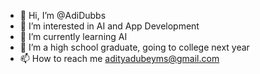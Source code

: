 - 👋 Hi, I’m @AdiDubbs
- 👀 I’m interested in AI and App Development
- 🌱 I’m currently learning AI
- 💞️ I’m a high school graduate, going to college next year
- 📫 How to reach me adityadubeyms@gmail.com

<!---
AdiDubbs/AdiDubbs is a ✨ special ✨ repository because its `README.md` (this file) appears on your GitHub profile.
You can click the Preview link to take a look at your changes.
--->
